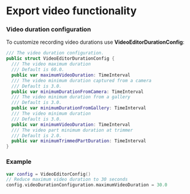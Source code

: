 # Export video functionality

### Video duration configuration

To customize recording video durations use **VideoEditorDurationConfig**:
```swift
/// The video duration configuration.
public struct VideoEditorDurationConfig {
  /// The video maximum duration
  /// Default is 60.0.
  public var maximumVideoDuration: TimeInterval
  /// The video minimum duration captured from a camera
  /// Default is 3.0.
  public var minimumDurationFromCamera: TimeInterval
  /// The video minimum duration from a gallery
  /// Default is 3.0.
  public var minimumDurationFromGallery: TimeInterval
  /// The video minimum duration
  /// Default is 3.0.
  public var minimumVideoDuration: TimeInterval
  /// The video part minimum duration at trimmer
  /// Default is 2.0.
  public var minimumTrimmedPartDuration: TimeInterval
}
```

### Example

```swift
var config = VideoEditorConfig()
// Reduce maximum video duration to 30 seconds
config.videoDurationConfiguration.maximumVideoDuration = 30.0
```
